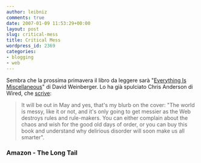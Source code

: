 ```yaml
---
author: leibniz
comments: true
date: 2007-01-09 11:53:29+00:00
layout: post
slug: critical-mess
title: Critical Mess
wordpress_id: 2369
categories:
- blogging
- web
---
```


Sembra che la prossima primavera il libro da leggere sarà "[Everything Is Miscellaneous](http://www.amazon.com/Everything-Miscellaneous-Power-Digital-Disorder/dp/0805080430/sr=1-6/qid=1168343103/ref=sr_1_6/002-6739376-6061669?ie=UTF8&s=books)" di David Weinberger. Lo ha già spulciato Chris Anderson di Wired, che [scrive](http://www.longtail.com/the_long_tail/2007/01/five_books_read.html):


> It will be out in May and yes, that's my blurb on the cover: "The world is messy, like it or not, and it's only going to get messier as the Web destroys rules and rule-makers. You can either complain about the chaos and wish for the good old days of order, or you can buy this book and understand why delirious disorder will soon make us all smarter".




### Amazon - The Long Tail
